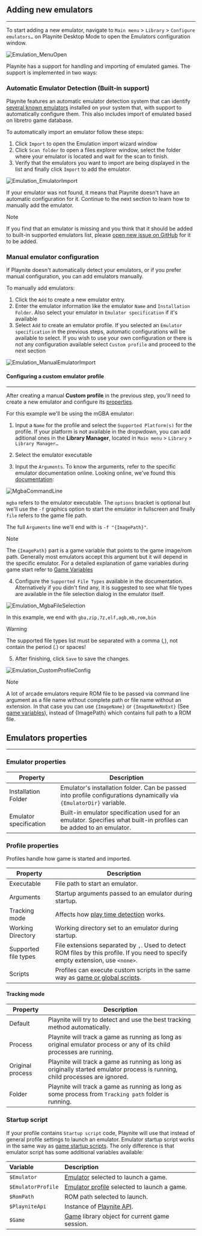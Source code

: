 ## Adding new emulators
---------------------

To start adding a new emulator, navigate to `Main menu` > `Library` > `Configure emulators…` on Playnite Desktop Mode to open the Emulators configuration window.

![Emulation_MenuOpen](images/Emulation_MenuOpen.jpg)

Playnite has a support for handling and importing of emulated games. The support is implemented in two ways:

### Automatic Emulator Detection (Built-in support)

Playnite features an automatic emulator detection system that can identify [several known emulators](https://github.com/JosefNemec/Playnite/tree/master/source/Playnite/Emulation/Emulators) installed on your system that, with support to automatically configure them. This also includes import of emulated based on libretro game database.

To automatically import an emulator follow these steps:

1. Click `Import` to open the Emulation import wizard window
2. Click `Scan folder` to open a files explorer window, select the folder where your emulator is located and wait for the scan to finish.
3. Verify that the emulators you want to import are being displayed in the list and finally click `Import` to add the emulator.

![Emulation_EmulatorImport](images/Emulation_EmulatorImport.jpg)

If your emulator was not found, it means that Playnite doesn't have an automatic configuration for it. Continue to the next section to learn how to manually add the emulator.

> [!NOTE]
> If you find that an emulator is missing and you think that it should be added to built-in supported emulators list, please [open new issue on GitHub](https://github.com/JosefNemec/Playnite/issues/) for it to be added.

### Manual emulator configuration

If Playnite doesn't automatically detect your emulators, or if you prefer manual configuration, you can add emulators manually.

To manually add emulators:

1. Click the `Add` to create a new emulator entry.
2. Enter the emulator information like the emulator `Name` and `Installation Folder`. Also select your emulator in `Emulator specification` if it's available
3. Select `Add` to create an emulator profile. If you selected an `Emulator specification` in the previous steps, automatic configurations will be available to select. If you wish to use your own configuration or there is not any configuration available select `Custom profile` and proceed to the next section

![Emulation_ManualEmulatorImport](images/Emulation_ManualEmulatorImport.jpg)

#### Configuring a custom emulator profile

---------------------

After creating a manual **Custom profile** in the previous step, you'll need to create a new emulator and configure its [properties](#emulator-properties).

For this example we'll be using the mGBA emulator:

1. Input a `Name` for the profile and select the `Supported Platform(s)` for the profile. If your platform is not available in the dropwdown, you can add aditional ones in the **Library Manager**, located in `Main menu` > `Library` > `Library Manager…`

2. Select the emulator executable

3. Input the `Arguments`. To know the arguments, refer to the specific emulator documentation online. Looking online, we've found this [documentation](https://emulation.gametechwiki.com/index.php/MGBA):

![MgbaCommandLine](images/Emulation_MgbaCommandLine.jpg)

`mgba` refers to the emulator executable. The `options` bracket is optional but we'll use the `-f` graphics option to start the emulator in fullscreen and finally `file` refers to the game file path.

The full `Arguments` line we'll end with is `-f "{ImagePath}"`.

> [!NOTE]
> The `{ImagePath}` part is a game variable that points to the game image/rom path. Generally most emulators accept this argument but it will depend in the specific emulator. For a detailed explanation of game variables during game start refer to [Game Variables](../../advanced/gameVariables.md)

4. Configure the `Supported File Types` available in the documentation. Alternatively if you didn't find any, it is suggested to see what file types are available in the file selection dialog in the emulator itself.

![Emulation_MgbaFileSelection](images/Emulation_MgbaFileSelection.jpg)

In this example, we end with `gba,zip,7z,elf,agb,mb,rom,bin`

> [!WARNING]
> The supported file types list must be separated with a comma (,), not contain the period (.) or spaces!

5. After finishing, click `Save` to save the changes.

![Emulation_CustomProfileConfig](images/Emulation_CustomProfileConfig.jpg)

> [!NOTE]
> A lot of arcade emulators require ROM file to be passed via command line argument as a file name without complete path or file name without an extension. In that case you can use `{ImageName}` or `{ImageNameNoExt}` (See [game variables](../../advanced/gameVariables.md)), instead of {ImagePath} which contains full path to a ROM file.


## Emulators properties
---------------------

### Emulator properties

| Property               | Description                                                                                                         |
| ---------------------- | ------------------------------------------------------------------------------------------------------------------- |
| Installation Folder    | Emulator's installation folder. Can be passed into profile configurations dynamically via `{EmulatorDir}` variable. |
| Emulator specification | Built-in emulator specification used for an emulator. Specifies what built-in profiles can be added to an emulator. |

### Profile properties

Profiles handle how game is started and imported.

| Property             | Description                                                                                                                       |
| -------------------- | --------------------------------------------------------------------------------------------------------------------------------- |
| Executable           | File path to start an emulator.                                                                                                   |
| Arguments            | Startup arguments passed to an emulator during startup.                                                                           |
| Tracking mode        | Affects how [play time detection](#tracking-mode) works.                                                                          |
| Working Directory    | Working directory set to an emulator during startup.                                                                              |
| Supported file types | File extensions separated by `,`. Used to detect ROM files by this profile. If you need to specify empty extension, use `<none>`. |
| Scripts              | Profiles can execute custom scripts in the same way as [game or global scripts](../scriptingSupport/scriptingSupportOverview.md). |

#### Tracking mode

| Property         | Description                                                                                                                   |
| ---------------- | ----------------------------------------------------------------------------------------------------------------------------- |
| Default          | Playnite will try to detect and use the best tracking method automatically.                                                   |
| Process          | Playnite will track a game as running as long as original emulator process or any of its child processes are running.         |
| Original process | Playnite will track a game as running as long as originally started emulator process is running, child processes are ignored. |
| Folder           | Playnite will track a game as running as long as some process from `Tracking path` folder is running.                         |

### Startup script

If your profile contains `Startup script` code, Playnite will use that instead of general profile settings to launch an emulator. Emulator startup script works in the same way as [game startup scripts](../scriptingSupport/startupScript.md). The only difference is that emulator script has some additional variables available:

| Variable         | Description                                                                             |
|:---------------- |:--------------------------------------------------------------------------------------- |
| `$Emulator`        | [Emulator](xref:Playnite.SDK.Models.Emulator) selected to launch a game.                |
| `$EmulatorProfile` | [Emulator profile](xref:Playnite.SDK.Models.EmulatorProfile) selected to launch a game. |
| `$RomPath`         | ROM path selected to launch.                                                            |
| `$PlayniteApi`     | Instance of [Playnite API](xref:Playnite.SDK.IPlayniteAPI).                             |
| `$Game`            | [Game](xref:Playnite.SDK.Models.Game) library object for current game session.          |
